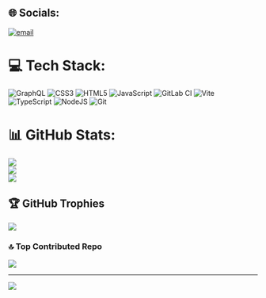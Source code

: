 ## 🌐 Socials:

[![email](https://img.shields.io/badge/Email-D14836?logo=gmail&logoColor=white)](mailto:saveliyryabov22@gmail.com)

# 💻 Tech Stack:

![GraphQL](https://img.shields.io/badge/-GraphQL-E10098?style=for-the-badge&logo=graphql&logoColor=white) ![CSS3](https://img.shields.io/badge/css3-%231572B6.svg?style=for-the-badge&logo=css3&logoColor=white) ![HTML5](https://img.shields.io/badge/html5-%23E34F26.svg?style=for-the-badge&logo=html5&logoColor=white) ![JavaScript](https://img.shields.io/badge/javascript-%23323330.svg?style=for-the-badge&logo=javascript&logoColor=%23F7DF1E) ![GitLab CI](https://img.shields.io/badge/gitlab%20CI-%23181717.svg?style=for-the-badge&logo=gitlab&logoColor=white) ![Vite](https://img.shields.io/badge/vite-%23646CFF.svg?style=for-the-badge&logo=vite&logoColor=white) ![TypeScript](https://img.shields.io/badge/typescript-%23007ACC.svg?style=for-the-badge&logo=typescript&logoColor=white) ![NodeJS](https://img.shields.io/badge/node.js-6DA55F?style=for-the-badge&logo=node.js&logoColor=white) ![Git](https://img.shields.io/badge/git-%23F05033.svg?style=for-the-badge&logo=git&logoColor=white)

# 📊 GitHub Stats:

![](https://github-readme-stats.vercel.app/api?username=DendiRob&theme=dark&hide_border=false&include_all_commits=true&count_private=true)<br/>
![](https://nirzak-streak-stats.vercel.app/?user=DendiRob&theme=dark&hide_border=false)<br/>
![](https://github-readme-stats.vercel.app/api/top-langs/?username=DendiRob&theme=dark&hide_border=false&include_all_commits=true&count_private=true&layout=compact)

## 🏆 GitHub Trophies

![](https://github-profile-trophy.vercel.app/?username=DendiRob&theme=radical&no-frame=false&no-bg=false&margin-w=4)

### 🔝 Top Contributed Repo

![](https://github-contributor-stats.vercel.app/api?username=DendiRob&limit=5&theme=dark&combine_all_yearly_contributions=true)

---

[![](https://visitcount.itsvg.in/api?id=DendiRob&icon=0&color=3)](https://visitcount.itsvg.in)

<!-- Proudly created with GPRM ( https://gprm.itsvg.in ) -->

